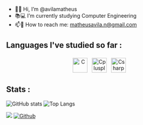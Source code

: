 - 👋😜 Hi, I’m @avilamatheus
- 📚💻 I’m currently studying Computer Engineering
- 📫📧 How to reach me: matheusavila.n@gmail.com

## Languages I've studied so far :
<p align="center">
  <img src="https://user-images.githubusercontent.com/74674584/136396034-3bad8b0e-149e-4367-8f69-6922695d6e38.png" alt="C" height="40" style="vertical-align:top; margin:4px">
   <img src="https://user-images.githubusercontent.com/74674584/136396048-48c6feca-088e-4934-b2ce-cf75eebad7a5.png" alt="Cplusplus" height="40" style="vertical-align:top; margin:4px">
   <img src="https://user-images.githubusercontent.com/74674584/149864579-05dcf20d-4f8c-42d6-ad07-60058b53eead.png" alt="Csharp" height="40" style="vertical-align:top; margin:4px">
  

## Stats :
<p align="center">
 
![GitHub stats](https://github-readme-stats.vercel.app/api?username=avilamatheus&show_icons=true&theme=tokyonight)
![Top Langs](https://github-readme-stats.vercel.app/api/top-langs/?username=avilamatheus&theme=tokyonight)
 
</p>


![](https://visitor-badge.laobi.icu/badge?page_id=avilamatheus.avilamatheus)
[![Github](https://img.shields.io/github/followers/avilamatheus?label=Follow&style=social)](https://github.com/avilamatheus)
